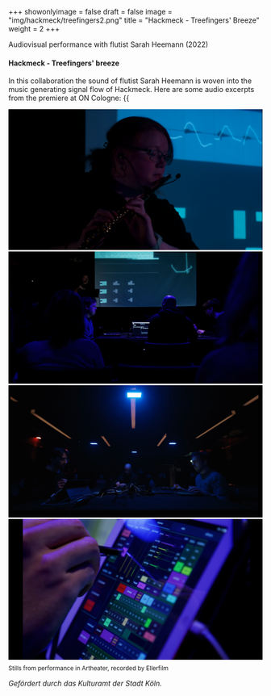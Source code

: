 +++
showonlyimage = false
draft = false
image = "img/hackmeck/treefingers2.png"
title = "Hackmeck - Treefingers' Breeze"
weight = 2
+++

Audiovisual performance with flutist Sarah Heemann (2022)
<!--more-->

#### Hackmeck - Treefingers' breeze
In this collaboration the sound of flutist Sarah Heemann is woven into the music generating signal flow of Hackmeck. 
Here are some audio excerpts from the premiere at ON Cologne:
{{<audio src="/audio/snippets/treefingers snippet 14.mp3" caption="" >}}
{{<audio src="/audio/snippets/treefingers snippet 11.mp3" caption="" >}}

![foto][1]
![foto][2]
![foto][3]
![foto][4]
<sub>Stills from performance in Artheater, recorded by Ellerfilm</sub>

*Gefördert durch das Kulturamt der Stadt Köln.*

[1]: /img/hackmeck/treefingers1.png
[2]: /img/hackmeck/treefingers4.png
[3]: /img/hackmeck/treefingers7.png
[4]: /img/hackmeck/treefingers2.png